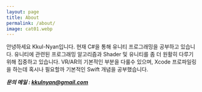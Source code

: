 ```yaml
---
layout: page
title: About
permalink: /about/
image: cat01.webp
---
```


안녕하세요 Kkul-Nyan입니다.
현재 C#을 통해 유니티 프로그래밍을 공부하고 있습니다.
유니티에 관련된 프로그래밍 알고리즘과 Shader 및 유니티를 좀 더 원활히 다루기 위해 집중하고 있습니다.
VR/AR의 기본적인 부분을 다룰수 있으며, Xcode 프로파일링을 하는데 혹시나 필요할까 기본적인 Swift 개념을 공부했습니다.


***문의 메일 : kkulnyan@gmail.com***


